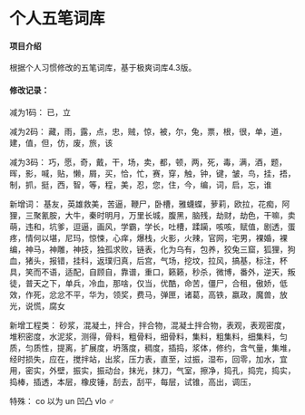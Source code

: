 # 个人五笔词库

#### 项目介绍
根据个人习惯修改的五笔词库，基于极爽词库4.3版。

#### 修改记录：
减为1码：
已，立

减为2码：
藏，雨，露，点，忠，贼，惊，被，尔，兔，票，根，很，单，道，建，值，但，仿，废，旅，该

减为3码：
巧，愿，奇，戴，干，场，卖，都，顿，两，死，毒，满，酒，题，晖，影，喊，贴，懒，屑，买，恰，忙，赛，穿，触，钟，键，皱，鸟，挂，捂，制，抓，挺，西，智，等，程，美，忍，您，住，今，编，词，启，忘，谁

新增词：
基友，英雄救美，苦逼，鞭尸，卧槽，雅蠛蝶，萝莉，欧拉，花痴，阿狸，三聚氰胺，大牛，秦时明月，万里长城，腹黑，脑残，劫财，劫色，干嘛，卖萌，违和，坑爹，逗逼，画风，学霸，学长，吐槽，蹂躏，咳咳，赋值，剧透，蛋疼，情何以堪，尼玛，惊悚，心痒，爆栈，火影，火辣，官网，宅男，裸婚，裸编，神马，神雕，神技，独孤求败，链表，化为乌有，包养，狡兔三窟，狐狸，狗血，猪头，报错，挂科，返璞归真，后宫，气场，挖坟，拉风，搞基，标注，杯具，笑而不语，适配，自顾自，靠谱，重口，籁籁，秒杀，微博，番外，逆天，叛徒，普天之下，单兵，冷血，那啥，仅当，优酷，命苦，僵尸，合租，傲娇，低效，作死，忿忿不平，华为，领奖，费马，弹匣，诸葛，高铁，嬴政，魔兽，放光，说慌，腐女

新增工程类：
砂浆，混凝土，拌合，拌合物，混凝土拌合物，表观，表观密度，堆积密度，水泥浆，测得，骨料，粗骨料，细骨料，集料，粗集料，细集料，匀质，匀质性，提离，扩展度，坍落度，稠度，插捣，浆体，修约，含气量，集堆，经时损失，应在，搅拌站，出浆，压力表，直至，过振，湿布，回零，加水，宜用，密实，外壁，振实，振动台，抹光，抹刀，气室，擦净，捣孔，捣完，捣实，捣棒，插透，本层，橡皮锤，刮去，刮平，每层，试锥，高出，调压，

特殊：
co 以为
un 凹凸
vlo ♂
